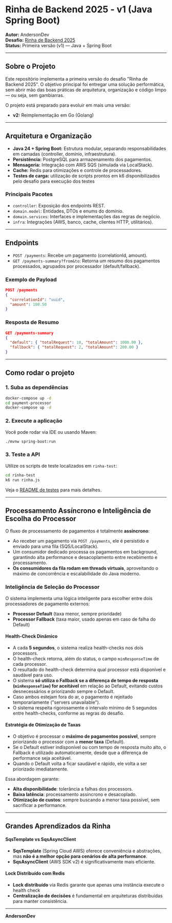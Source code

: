 # Rinha de Backend 2025 - v1 (Java Spring Boot)

**Autor:** AndersonDev  
**Desafio:** [Rinha de Backend 2025](https://github.com/zanfranceschi/rinha-de-backend-2025)  
**Status:** Primeira versão (v1) — Java + Spring Boot

---

## Sobre o Projeto

Este repositório implementa a primeira versão do desafio "Rinha de Backend 2025". 
O objetivo principal foi entregar uma solução performática, 
sem abrir mão das boas práticas de arquitetura, organização e código limpo — ou seja, sem gambiarras.

O projeto está preparado para evoluir em mais uma versão:
- **v2:** Reimplementação em Go (Golang)

---

## Arquitetura e Organização

- **Java 24 + Spring Boot:** Estrutura modular, separando responsabilidades em camadas (controller, domínio, infraestrutura).
- **Persistência:** PostgreSQL para armazenamento dos pagamentos.
- **Mensageria:** Integração com AWS SQS (simulada via LocalStack).
- **Cache:** Redis para otimizações e controle de processadores.
- **Testes de carga:** utilização de scripts prontos em k6 disponibilizados pelo desafio para execução dos testes

### Principais Pacotes

- `controller`: Exposição dos endpoints REST.
- `domain.model`: Entidades, DTOs e enums do domínio.
- `domain.services`: Interfaces e implementações das regras de negócio.
- `infra`: Integrações (AWS, banco, cache, clientes HTTP, utilitários).

---

## Endpoints

- `POST /payments`: Recebe um pagamento (correlationId, amount).
- `GET /payments-summary?from&to`: Retorna um resumo dos pagamentos processados, agrupados por processador (default/fallback).

### Exemplo de Payload

```json
POST /payments
{
  "correlationId": "uuid",
  "amount": 100.50
}
```

### Resposta de Resumo

```json
GET /payments-summary
{
  "default": { "totalRequest": 10, "totalAmount": 1000.00 },
  "fallback": { "totalRequest": 2, "totalAmount": 200.00 }
}
```

---

## Como rodar o projeto

### 1. Suba as dependências

```sh
docker-compose up -d
cd payment-processor
docker-compose up -d
```

### 2. Execute a aplicação

Você pode rodar via IDE ou usando Maven:

```sh
./mvnw spring-boot:run
```

### 3. Teste a API

Utilize os scripts de teste localizados em `rinha-test`:

```sh
cd rinha-test
k6 run rinha.js
```

Veja o [README de testes](rinha-test/README.md) para mais detalhes.

---

## Processamento Assíncrono e Inteligência de Escolha do Processor

O fluxo de processamento de pagamentos é totalmente **assíncrono**:
- Ao receber um pagamento via `POST /payments`, ele é persistido e enviado para uma fila (SQS/LocalStack).
- Um consumidor dedicado processa os pagamentos em background, garantindo alta performance e desacoplamento entre recebimento e processamento.
- **Os consumidores da fila rodam em threads virtuais**, aproveitando o máximo de concorrência e escalabilidade do Java moderno.

### Inteligência de Seleção do Processor

O sistema implementa uma lógica inteligente para escolher entre dois processadores de pagamento externos:
- **Processor Default** (taxa menor, sempre prioridade)
- **Processor Fallback** (taxa maior, usado apenas em caso de falha do Default)

#### Health-Check Dinâmico
- A cada **5 segundos**, o sistema realiza health-checks nos dois processors.
- O health-check retorna, além do status, o campo `minResponseTime` de cada processor.
- O resultado do health-check determina qual processor está disponível e saudável para uso.
- O sistema **só utiliza o Fallback se a diferença de tempo de resposta (`minResponseTime`) for aceitável** em relação ao Default, evitando custos desnecessários e priorizando sempre o Default.
- Caso ambos estejam fora do ar, o pagamento é rejeitado temporariamente ("servers unavailable").
- O sistema respeita rigorosamente o intervalo mínimo de 5 segundos entre health-checks, conforme as regras do desafio.

#### Estratégia de Otimização de Taxas
- O objetivo é processar o **máximo de pagamentos possível**, sempre priorizando o processor com a **menor taxa** (Default).
- Se o Default estiver indisponível ou com tempo de resposta muito alto, o Fallback é utilizado automaticamente, desde que a diferença de performance seja aceitável.
- Quando o Default volta a ficar saudável e rápido, ele volta a ser priorizado imediatamente.

Essa abordagem garante:
- **Alta disponibilidade**: tolerância a falhas dos processors.
- **Baixa latência**: processamento assíncrono e desacoplado.
- **Otimização de custos**: sempre buscando a menor taxa possível, sem sacrificar a performance.

---

## Grandes Aprendizados da Rinha

#### SqsTemplate vs SqsAsyncClient
- **SqsTemplate** (Spring Cloud AWS) oferece conveniência e abstrações, mas **não é a melhor opção para cenários de alta performance**.
- **SqsAsyncClient** (AWS SDK v2) é significativamente mais eficiente.

#### Lock Distribuído com Redis
- **Lock distribuído** via Redis garante que apenas uma instância execute o health check
- **Centralização de decisões** é fundamental em arquiteturas distribuídas para manter consistência.

---

**AndersonDev** 
